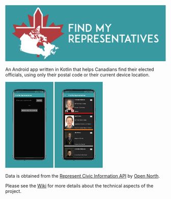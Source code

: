 <img src="images/Banner.png">

An Android app written in Kotlin that helps Canadians find their elected officials, using only their postal code or their current device location.

<img src="images/Main page.png" width="30%"> <img src="images/Results page.png" width="30%">

Data is obtained from the [Represent Civic Information API](https://represent.opennorth.ca/) by [Open North](https://opennorth.ca/).

Please see the [Wiki](https://github.com/OrenScheer/Find-My-Representatives/wiki) for more details about the technical aspects of the project.
